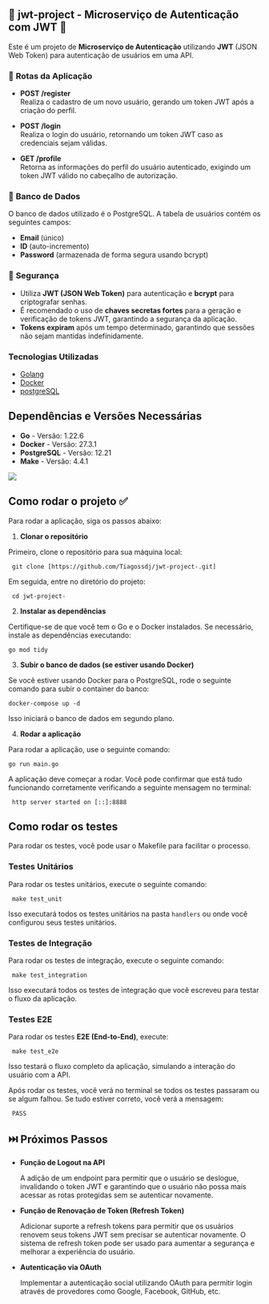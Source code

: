 ## 📌 jwt-project - Microserviço de Autenticação com JWT 📌

Este é um projeto de **Microserviço de Autenticação** utilizando **JWT** (JSON Web Token) para autenticação de usuários em uma API.

### 🔧 **Rotas da Aplicação**

- **POST /register**  
  Realiza o cadastro de um novo usuário, gerando um token JWT após a criação do perfil.

- **POST /login**  
  Realiza o login do usuário, retornando um token JWT caso as credenciais sejam válidas.

- **GET /profile**  
  Retorna as informações do perfil do usuário autenticado, exigindo um token JWT válido no cabeçalho de autorização.

### 💾 **Banco de Dados**

O banco de dados utilizado é o PostgreSQL. A tabela de usuários contém os seguintes campos:

- **Email** (único)  
- **ID** (auto-incremento)  
- **Password** (armazenada de forma segura usando bcrypt)

### 🔐 **Segurança**

- Utiliza **JWT (JSON Web Token)** para autenticação e **bcrypt** para criptografar senhas.
- É recomendado o uso de **chaves secretas fortes** para a geração e verificação de tokens JWT, garantindo a segurança da aplicação.
- **Tokens expiram** após um tempo determinado, garantindo que sessões não sejam mantidas indefinidamente.

### Tecnologias Utilizadas

* [Golang](https://github.com/golang/go)
* [Docker](https://www.docker.com/)
* [postgreSQL](https://www.postgresql.org/)

## Dependências e Versões Necessárias

* **Go** - Versão: 1.22.6 
* **Docker** - Versão: 27.3.1 
* **PostgreSQL** - Versão: 12.21 
* **Make** - Versão: 4.4.1 



[![](https://mermaid.ink/img/pako:eNp1kt9u2jAUxl_F8jVUCQHa5qJS-dOVapMQpas0wsVZfACrwQfZTreO8DB7lr7YHMdBq7Sdq5zj7_vp84mPPCeBPOWbgn7kO9CWLSeZYq5uV0-mfP-tJa1Zt3tTTdWrBDYBQYYJZAvcSmM1VWy0up3PQo963bhH3jPWztJiKjZejUDlVNs9J2jHXrtAS1oBeyxzNMapJ4FrDqQMpmcOq6mCgjmE_VfEz7SVqmJTz_FN8Ey9-isUUoCjoUCVS5CmYnde-_C8DMq7D9GW9IIO-Om8GZcux-_YHPw3ULDde_Zc00YWGMT3fycJulmrs5hbFGxBpW31sw955qgdq2IPK78lY6G-djNlgs4bW_MO36PegxTuVx9rVMbtDveY8dR9CtxAWdiMZ-rkpFBaenxTOU-tLrHDNZXbXduUBwEWJxK2Gvbt8ADqG5FrN1AY16OQLuGX5mn5F-Y1PD3ynzzt9qLh8CIe9JM4cTWIk0GHv7l5Eg0vorqSXr8f966vL08d_suD46g5iaJe0o-uksHw9AcY7ODe?type=png)](https://mermaid.live/edit#pako:eNp1kt9u2jAUxl_F8jVUCQHa5qJS-dOVapMQpas0wsVZfACrwQfZTreO8DB7lr7YHMdBq7Sdq5zj7_vp84mPPCeBPOWbgn7kO9CWLSeZYq5uV0-mfP-tJa1Zt3tTTdWrBDYBQYYJZAvcSmM1VWy0up3PQo963bhH3jPWztJiKjZejUDlVNs9J2jHXrtAS1oBeyxzNMapJ4FrDqQMpmcOq6mCgjmE_VfEz7SVqmJTz_FN8Ey9-isUUoCjoUCVS5CmYnde-_C8DMq7D9GW9IIO-Om8GZcux-_YHPw3ULDde_Zc00YWGMT3fycJulmrs5hbFGxBpW31sw955qgdq2IPK78lY6G-djNlgs4bW_MO36PegxTuVx9rVMbtDveY8dR9CtxAWdiMZ-rkpFBaenxTOU-tLrHDNZXbXduUBwEWJxK2Gvbt8ADqG5FrN1AY16OQLuGX5mn5F-Y1PD3ynzzt9qLh8CIe9JM4cTWIk0GHv7l5Eg0vorqSXr8f966vL08d_suD46g5iaJe0o-uksHw9AcY7ODe)



## Como rodar o projeto ✅

Para rodar a aplicação, siga os passos abaixo:

1. **Clonar o repositório**
   
 Primeiro, clone o repositório para sua máquina local:
   
 ```
  git clone [https://github.com/Tiagossdj/jwt-project-.git] 
 ```

Em seguida, entre no diretório do projeto:
 ```
  cd jwt-project- 
 ```


  
2. **Instalar as dependências**

  Certifique-se de que você tem o Go e o Docker instalados. Se necessário, instale as dependências executando:
  
  ```
  go mod tidy
  ```

3. **Subir o banco de dados (se estiver usando Docker)**

  Se você estiver usando Docker para o PostgreSQL, rode o seguinte comando para subir o container do banco:
   ```
  docker-compose up -d
   ```
  Isso iniciará o banco de dados em segundo plano.

4. **Rodar a aplicação**

  Para rodar a aplicação, use o seguinte comando:
   ```
  go run main.go
   ```


  A aplicação deve começar a rodar. Você pode confirmar que está tudo funcionando corretamente verificando a seguinte mensagem no terminal:
  ```
   http server started on [::]:8888
```

## Como rodar os testes

Para rodar os testes, você pode usar o Makefile para facilitar o processo.

### Testes Unitários

Para rodar os testes unitários, execute o seguinte comando:
 ```
  make test_unit
 ```

Isso executará todos os testes unitários na pasta `handlers` ou onde você configurou seus testes unitários.

### Testes de Integração

Para rodar os testes de integração, execute o seguinte comando:
 ```
  make test_integration
 ```


Isso executará todos os testes de integração que você escreveu para testar o fluxo da aplicação.

### Testes E2E

Para rodar os testes **E2E (End-to-End)**, execute:
 ```
  make test_e2e
 ```

Isso testará o fluxo completo da aplicação, simulando a interação do usuário com a API.

Após rodar os testes, você verá no terminal se todos os testes passaram ou se algum falhou. Se tudo estiver correto, você verá a mensagem:
 ```
  PASS
 ```
## ⏭️ Próximos Passos


- **Função de Logout na API**  
  
  A adição de um endpoint para permitir que o usuário se deslogue, invalidando o token JWT e garantindo que o usuário não possa mais acessar as rotas protegidas sem se autenticar novamente.

- **Função de Renovação de Token (Refresh Token)**
  
  Adicionar suporte a refresh tokens para permitir que os usuários renovem seus tokens JWT sem precisar se autenticar novamente. O sistema de refresh token pode ser usado para aumentar a segurança e melhorar a experiência do usuário.

- **Autenticação via OAuth**
  
  Implementar a autenticação social utilizando OAuth para permitir login através de provedores como Google, Facebook, GitHub, etc.
